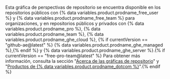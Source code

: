 Esta gráfica de perspectivas de repositorio se encuentra disponible en los repositorios públicos con {% data variables.product.prodname_free_user %} y {% data variables.product.prodname_free_team %} para organizaciones, y en repositorios públicos y privados con {% data variables.product.prodname_pro %}, {% data variables.product.prodname_team %}, {% data variables.product.prodname_ghe_cloud %}, {% if currentVersion == "github-ae@latest" %} {% data variables.product.prodname_ghe_managed %},{% endif %} y {% data variables.product.prodname_ghe_server %}.{% if currentVersion == "free-pro-team@latest" %} Para obtener más información, consulta la sección "[Acerca de las gráficas de repositorio](/articles/about-repository-graphs)" y "[Productos de {% data variables.product.prodname_dotcom %}](/articles/github-s-products)".{% endif %}
